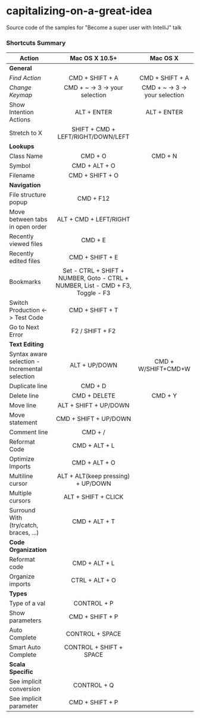 # capitalizing-on-a-great-idea
Source code of the samples for "Become a super user with IntelliJ" talk

### Shortcuts Summary

| Action | Mac OS X 10.5+ | Mac OS X
|--------|:-----:|:--------:
| **General**
|*Find Action*|CMD + SHIFT + A|CMD + SHIFT + A
|*Change Keymap*|CMD + ~ -> 3 -> your selection|CMD + ~ -> 3 -> your selection
|Show Intention Actions|ALT + ENTER|ALT + ENTER
|Stretch to X|SHIFT + CMD + LEFT/RIGHT/DOWN/LEFT
| **Lookups**
|Class Name|CMD + O|CMD + N
|Symbol|CMD + ALT + O|
|Filename|CMD + SHIFT + O|
| **Navigation**
|File structure popup|CMD + F12
|Move between tabs in open order|ALT + CMD + LEFT/RIGHT
|Recently viewed files|CMD + E
|Recently edited files|CMD + SHIFT + E
|Bookmarks|Set - CTRL + SHIFT + NUMBER, Goto - CTRL + NUMBER, List - CMD + F3, Toggle - F3
|Switch Production <-> Test Code|CMD + SHIFT + T
|Go to Next Error|F2 / SHIFT + F2
| **Text Editing**
|Syntax aware selection - Incremental selection|ALT + UP/DOWN|CMD + W/SHIFT+CMD+W
|Duplicate line|CMD + D
|Delete line|CMD + DELETE|CMD + Y
|Move line|ALT + SHIFT + UP/DOWN
|Move statement|CMD + SHIFT + UP/DOWN
|Comment line|CMD + /
|Reformat Code|CMD + ALT + L
|Optimize Imports|CMD + ALT + O
|Multiline cursor|ALT + ALT(keep pressing) + UP/DOWN
|Multiple cursors|ALT + SHIFT + CLICK
|Surround With (try/catch, braces, ...)|CMD + ALT + T
| **Code Organization**
|Reformat code|CMD + ALT + L
|Organize imports|CTRL + ALT + O
| **Types**
|Type of a val|CONTROL + P
|Show parameters|CMD + SHIFT + P
|Auto Complete|CONTROL + SPACE
|Smart Auto Complete|CONTROL + SHIFT + SPACE
| **Scala Specific**
|See implicit conversion|CONTROL + Q
|See implicit parameter|CMD + SHIFT + P
